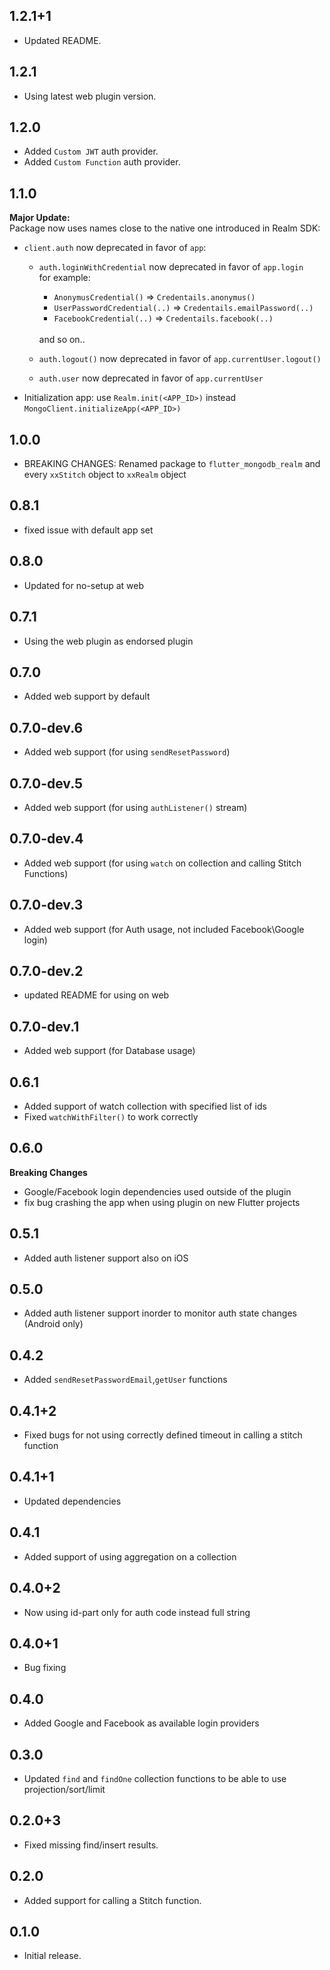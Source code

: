 ## 1.2.1+1
* Updated README.

## 1.2.1
* Using latest web plugin version.

## 1.2.0
* Added `Custom JWT` auth provider.
* Added `Custom Function` auth provider.

## 1.1.0
**Major Update:**<br>
Package now uses names close to the native one introduced in Realm SDK:
* `client.auth` now deprecated in favor of `app`:
    * `auth.loginWithCredential` now deprecated in favor of `app.login`<br>
    for example:
      - `AnonymusCredential()` => `Credentails.anonymus()`
      - `UserPasswordCredential(..)` => `Credentails.emailPassword(..)`
      - `FacebookCredential(..)` => `Credentails.facebook(..)`
      <br>
      and so on..
      
    * `auth.logout()` now deprecated in favor of `app.currentUser.logout()`
    * `auth.user` now deprecated in favor of `app.currentUser`
* Initialization app: use `Realm.init(<APP_ID>)` instead `MongoClient.initializeApp(<APP_ID>)`


## 1.0.0
* BREAKING CHANGES: Renamed package to `flutter_mongodb_realm` and every `xxStitch` object to `xxRealm` object 

## 0.8.1
* fixed issue with default app set

## 0.8.0
* Updated for no-setup at web

## 0.7.1
* Using the web plugin as endorsed plugin

## 0.7.0
* Added web support by default

## 0.7.0-dev.6
* Added web support (for using `sendResetPassword`)

## 0.7.0-dev.5
* Added web support (for using `authListener()` stream)

## 0.7.0-dev.4
* Added web support (for using `watch` on collection and calling Stitch Functions)

## 0.7.0-dev.3
* Added web support (for Auth usage, not included Facebook\Google login)

## 0.7.0-dev.2
* updated README for using on web

## 0.7.0-dev.1
* Added web support (for Database usage)

## 0.6.1
* Added support of watch collection with specified list of ids
* Fixed `watchWithFilter()` to work correctly

## 0.6.0

<b> Breaking Changes </b>
* Google/Facebook login dependencies used outside of the plugin
* fix bug crashing the app when using plugin on new Flutter projects

## 0.5.1

* Added auth listener support also on iOS

## 0.5.0

* Added auth listener support inorder to monitor auth state changes (Android only)

## 0.4.2

* Added `sendResetPasswordEmail`,`getUser` functions

## 0.4.1+2

* Fixed bugs for not using correctly defined timeout in calling a stitch function

## 0.4.1+1

* Updated dependencies

## 0.4.1

* Added support of using aggregation on a collection


## 0.4.0+2

* Now using id-part only for auth code instead full string

## 0.4.0+1

* Bug fixing

## 0.4.0

* Added Google and Facebook as available login providers

## 0.3.0

* Updated `find` and `findOne` collection functions to be able to use projection/sort/limit

## 0.2.0+3

* Fixed missing find/insert results.

## 0.2.0

* Added support for calling a Stitch function.

## 0.1.0

* Initial release.
